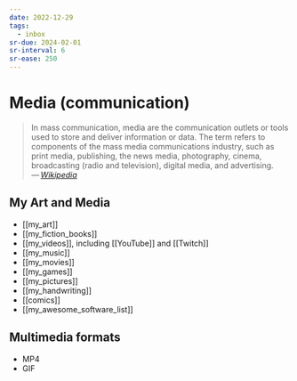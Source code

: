 ```yaml
---
date: 2022-12-29
tags:
  - inbox
sr-due: 2024-02-01
sr-interval: 6
sr-ease: 250
---
```

# Media (communication)

> In mass communication, media are the communication outlets or tools used to
> store and deliver information or data. The term refers to components of the
> mass media communications industry, such as print media, publishing, the news
> media, photography, cinema, broadcasting (radio and television), digital
> media, and advertising.\
> — <cite>[Wikipedia](https://en.wikipedia.org/wiki/Media_\(communication\))</cite>

## My Art and Media

<!-- TODO: remove my, merge with similar notes. -->

- [[my_art]]
- [[my_fiction_books]]
- [[my_videos]], including [[YouTube]] and [[Twitch]]
- [[my_music]]
- [[my_movies]]
- [[my_games]]
- [[my_pictures]]
- [[my_handwriting]]
- [[comics]]
- [[my_awesome_software_list]]

## Multimedia formats

- MP4
- GIF
